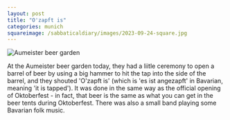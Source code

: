 ```yaml
---
layout: post
title: "O'zapft is"
categories: munich
squareimage: /sabbaticaldiary/images/2023-09-24-square.jpg
---
```

<img src="/sabbaticaldiary/images/2023-09-24.jpg" alt="Aumeister beer garden" class="center">

At the Aumeister beer garden today, they had a liitle ceremony to open a barrel of beer by using a big hammer to hit the tap into the side of the barrel, and they shouted 'O'zapft is' (which is 'es ist angezapft' in Bavarian, meaning 'it is tapped'). It was done in the same way as the official opening of Oktoberfest - in fact, that beer is the same as what you can get in the beer tents during Oktoberfest. There was also a small band playing some Bavarian folk music.